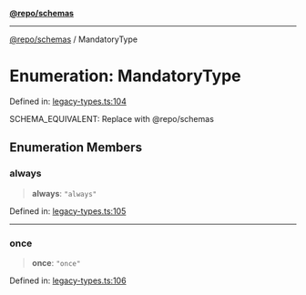 [**@repo/schemas**](../README.md)

***

[@repo/schemas](../globals.md) / MandatoryType

# Enumeration: MandatoryType

Defined in: [legacy-types.ts:104](https://github.com/alexqguo/drinking-board-game-v3/blob/e685f3b5240058db25c494e5486105704e4feaf9/packages/schemas/src/legacy-types.ts#L104)

SCHEMA_EQUIVALENT: Replace with @repo/schemas

## Enumeration Members

### always

> **always**: `"always"`

Defined in: [legacy-types.ts:105](https://github.com/alexqguo/drinking-board-game-v3/blob/e685f3b5240058db25c494e5486105704e4feaf9/packages/schemas/src/legacy-types.ts#L105)

***

### once

> **once**: `"once"`

Defined in: [legacy-types.ts:106](https://github.com/alexqguo/drinking-board-game-v3/blob/e685f3b5240058db25c494e5486105704e4feaf9/packages/schemas/src/legacy-types.ts#L106)
